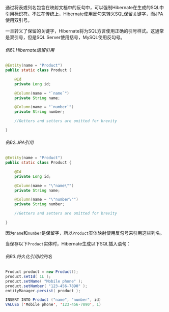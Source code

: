 通过将表或列名包含在映射文档中的反勾中，可以强制Hibernate在生成的SQL中引用标识符。不过在传统上，Hibernate使用反勾来转义SQL保留关键字，而JPA使用双引号。

一旦转义了保留的关键字，Hibernate将为SQL方言使用正确的引号样式。这通常是双引号，但是SQL Server使用括号，MySQL使用反勾号。

###### 例61.Hibernate遗留引用

```java
@Entity(name = "Product")
public static class Product {

    @Id
    private Long id;

    @Column(name = "`name`")
    private String name;

    @Column(name = "`number`")
    private String number;

    //Getters and setters are omitted for brevity

}
```

###### 例62.JPA引用

```java
@Entity(name = "Product")
public static class Product {

    @Id
    private Long id;

    @Column(name = "\"name\"")
    private String name;

    @Column(name = "\"number\"")
    private String number;

    //Getters and setters are omitted for brevity

}
```

因为`name`和`number`是保留字，所以`Product`实体映射使用反勾号来引用这些列名。

当保存以下`Product`实体时，Hibernate生成以下SQL插入语句：

###### 例63.持久化引用的列名

```java
Product product = new Product();
product.setId( 1L );
product.setName( "Mobile phone" );
product.setNumber( "123-456-7890" );
entityManager.persist( product );
```

```java
INSERT INTO Product ("name", "number", id)
VALUES ('Mobile phone', '123-456-7890', 1)
```



